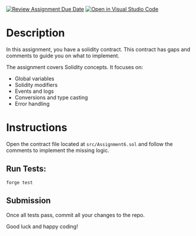 [![Review Assignment Due Date](https://classroom.github.com/assets/deadline-readme-button-22041afd0340ce965d47ae6ef1cefeee28c7c493a6346c4f15d667ab976d596c.svg)](https://classroom.github.com/a/qGwB8rZX)
[![Open in Visual Studio Code](https://classroom.github.com/assets/open-in-vscode-2e0aaae1b6195c2367325f4f02e2d04e9abb55f0b24a779b69b11b9e10269abc.svg)](https://classroom.github.com/online_ide?assignment_repo_id=18599859&assignment_repo_type=AssignmentRepo)

# Description

In this assignment, you have a solidity contract. This contract has gaps and comments to guide you on what to implement.


The assignment covers Solidity concepts. It focuses on:
- Global variables
- Solidity modifiers
- Events and logs
- Conversions and type casting
- Error handling


# Instructions

Open the contract file located at `src/Assignment6.sol` and follow the comments to implement the missing logic.

## Run Tests:

`forge test`

## Submission

Once all tests pass, commit all your changes to the repo.

Good luck and happy coding!

